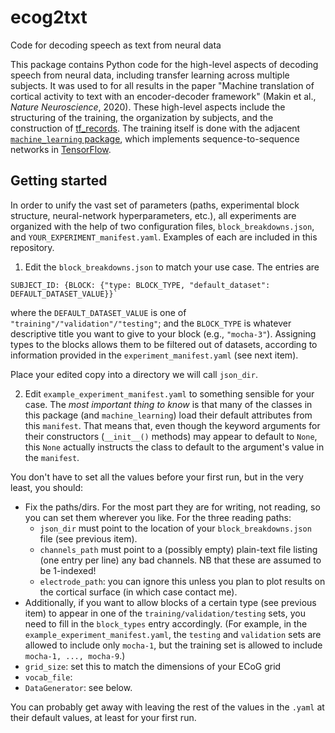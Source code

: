 # ecog2txt
Code for decoding speech as text from neural data

This package contains Python code for the high-level aspects of decoding speech from neural data, including transfer learning across multiple subjects.  It was used to for all results in the paper "Machine translation of cortical activity to text with an encoder-decoder framework" (Makin et al., _Nature Neuroscience_, 2020).  These high-level aspects include the structuring of the training, the organization by subjects, and the construction of [tf_records](https://www.tensorflow.org/tutorials/load_data/tfrecord).  The training itself is done with the adjacent [`machine_learning` package](https://github.com/jgmakin/machine_learning), which implements sequence-to-sequence networks in [TensorFlow](https://www.tensorflow.org).

## Getting started
In order to unify the vast set of parameters (paths, experimental block structure, neural-network hyperparameters, etc.), all experiments are organized with the help of two configuration files, `block_breakdowns.json`, and `YOUR_EXPERIMENT_manifest.yaml`.  Examples of each are included in this repository.

1.  Edit the `block_breakdowns.json` to match your use case.  The entries are
  ```
  SUBJECT_ID: {BLOCK: {"type: BLOCK_TYPE, "default_dataset": DEFAULT_DATASET_VALUE}}`
  ```
where the `DEFAULT_DATASET_VALUE` is one of `"training"/"validation"/"testing"`; and the `BLOCK_TYPE` is whatever descriptive title you want to give to your block (e.g., `"mocha-3"`).  Assigning types to the blocks allows them to be filtered out of datasets, according to information provided in the `experiment_manifest.yaml` (see next item).

Place your edited copy into a directory we will call `json_dir`.

2.  Edit `example_experiment_manifest.yaml` to something sensible for your case.  The *most important thing to know* is that many of the classes in this package (and `machine_learning`) load their default attributes from this `manifest`.  That means that, even though the keyword arguments for their constructors (`__init__()` methods) may appear to default to `None`, this `None` actually instructs the class to default to the argument's value in the `manifest`.

You don't have to set all the values before your first run, but in the very least, you should:
  * Fix the paths/dirs.  For the most part they are for writing, not reading, so you can set them wherever you like.  For the three reading paths:
    * `json_dir` must point to the location of your `block_breakdowns.json` file (see previous item).
    * `channels_path` must point to a (possibly empty) plain-text file listing (one entry per line) any bad channels.  NB that these are assumed to be 1-indexed!
    * `electrode_path`: you can ignore this unless you plan to plot results on the cortical surface (in which case contact me).
  * Additionally, if you want to allow blocks of a certain type (see previous item) to appear in one of the `training/validation/testing` sets, you need to fill in the `block_types` entry accordingly.  (For example, in the `example_experiment_manifest.yaml`, the `testing` and `validation` sets are allowed to include only `mocha-1`, but the training set is allowed to include `mocha-1, ..., mocha-9`.)
  * `grid_size`: set this to match the dimensions of your ECoG grid
  * `vocab_file`: 
  * `DataGenerator`: see below.

You can probably get away with leaving the rest of the values in the `.yaml` at their default values, at least for your first run.
